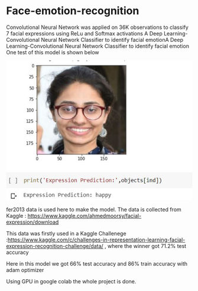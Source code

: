 # Face-emotion-recognition
Convolutional Neural Network was applied on 36K observations to classify 7 facial expressions using ReLu and Softmax activations
A Deep Learning-Convolutional Neural Network Classifier to identify facial emotionA Deep Learning-Convolutional Neural Network Classifier to identify facial emotion
One test of this model is shown below



![](Capture.JPG)




fer2013 data is used here to make the model. The data is collected from Kaggle : https://www.kaggle.com/ahmedmoorsy/facial-expression/download

This data was firstly used in a Kaggle Challenege :https://www.kaggle.com/c/challenges-in-representation-learning-facial-expression-recognition-challenge/data/ , where the winner got 71.2% test accuracy

Here in this model we got 66% test accuracy and 86% train accuracy with adam optimizer

Using GPU in google colab the whole project is done.
